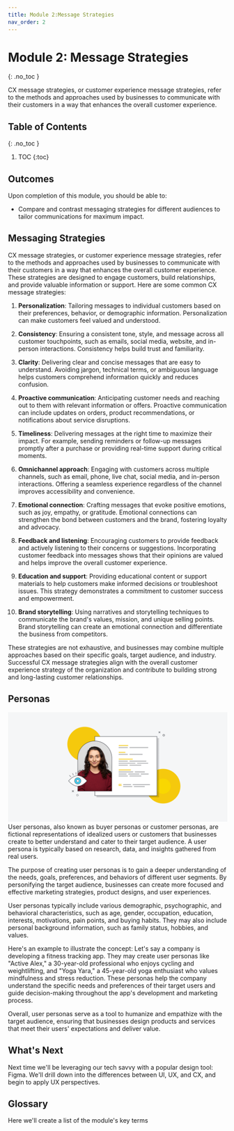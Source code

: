 ```yaml
---
title: Module 2:Message Strategies
nav_order: 2
---
```


<!-- prettier-ignore-start -->

# Module 2: Message Strategies
{: .no_toc }

CX message strategies, or customer experience message strategies, refer to the methods and approaches used by businesses to communicate with their customers in a way that enhances the overall customer experience. 

## Table of Contents
{: .no_toc }

1. TOC
{:toc}

<!-- prettier-ignore-end -->

## Outcomes

Upon completion of this module, you should be able to:

- Compare and contrast messaging strategies for different audiences to tailor communications for maximum impact.

## Messaging Strategies

CX message strategies, or customer experience message strategies, refer to the methods and approaches used by businesses to communicate with their customers in a way that enhances the overall customer experience. These strategies are designed to engage customers, build relationships, and provide valuable information or support. Here are some common CX message strategies:

1. **Personalization**: Tailoring messages to individual customers based on their preferences, behavior, or demographic information. Personalization can make customers feel valued and understood.

1. **Consistency**: Ensuring a consistent tone, style, and message across all customer touchpoints, such as emails, social media, website, and in-person interactions. Consistency helps build trust and familiarity.

1. **Clarity**: Delivering clear and concise messages that are easy to understand. Avoiding jargon, technical terms, or ambiguous language helps customers comprehend information quickly and reduces confusion.

1. **Proactive communication**: Anticipating customer needs and reaching out to them with relevant information or offers. Proactive communication can include updates on orders, product recommendations, or notifications about service disruptions.

1. **Timeliness**: Delivering messages at the right time to maximize their impact. For example, sending reminders or follow-up messages promptly after a purchase or providing real-time support during critical moments.

1. **Omnichannel approach**: Engaging with customers across multiple channels, such as email, phone, live chat, social media, and in-person interactions. Offering a seamless experience regardless of the channel improves accessibility and convenience.

1. **Emotional connection**: Crafting messages that evoke positive emotions, such as joy, empathy, or gratitude. Emotional connections can strengthen the bond between customers and the brand, fostering loyalty and advocacy.

1. **Feedback and listening**: Encouraging customers to provide feedback and actively listening to their concerns or suggestions. Incorporating customer feedback into messages shows that their opinions are valued and helps improve the overall customer experience.

1. **Education and support**: Providing educational content or support materials to help customers make informed decisions or troubleshoot issues. This strategy demonstrates a commitment to customer success and empowerment.

1. **Brand storytelling**: Using narratives and storytelling techniques to communicate the brand's values, mission, and unique selling points. Brand storytelling can create an emotional connection and differentiate the business from competitors.

These strategies are not exhaustive, and businesses may combine multiple approaches based on their specific goals, target audience, and industry. Successful CX message strategies align with the overall customer experience strategy of the organization and contribute to building strong and long-lasting customer relationships.

## Personas

![User Persona](persona.png)
User personas, also known as buyer personas or customer personas, are fictional representations of idealized users or customers that businesses create to better understand and cater to their target audience. A user persona is typically based on research, data, and insights gathered from real users.

The purpose of creating user personas is to gain a deeper understanding of the needs, goals, preferences, and behaviors of different user segments. By personifying the target audience, businesses can create more focused and effective marketing strategies, product designs, and user experiences.

User personas typically include various demographic, psychographic, and behavioral characteristics, such as age, gender, occupation, education, interests, motivations, pain points, and buying habits. They may also include personal background information, such as family status, hobbies, and values.

Here's an example to illustrate the concept: Let's say a company is developing a fitness tracking app. They may create user personas like "Active Alex," a 30-year-old professional who enjoys cycling and weightlifting, and "Yoga Yara," a 45-year-old yoga enthusiast who values mindfulness and stress reduction. These personas help the company understand the specific needs and preferences of their target users and guide decision-making throughout the app's development and marketing process.

Overall, user personas serve as a tool to humanize and empathize with the target audience, ensuring that businesses design products and services that meet their users' expectations and deliver value.

## What's Next

Next time we'll be leveraging our tech savvy with a popular design tool: Figma. We'll drill down into the differences between UI, UX, and CX, and begin to apply UX perspectives.

## Glossary

Here we'll create a list of the module's key terms
